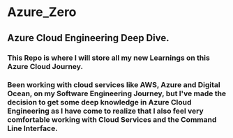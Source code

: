 # Azure_Zero

## Azure Cloud Engineering Deep Dive.

### This Repo is where I will store all my new Learnings on this Azure Cloud Journey.

### Been working with cloud services like AWS, Azure and Digital Ocean, on my Software Engineering Journey, but I've made the decision to get some deep knowledge in Azure Cloud Engineering as I have come to realize that I also feel very comfortable working with Cloud Services and the Command Line Interface.